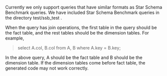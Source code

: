 Currently we only support queries that have similar formats as Star Schema Benchmark queries. We have included Star Schema Benchmark queries in the directory test/ssb\_test .

When the query has join operations, the first table in the query should be the fact table, and the rest tables should be the dimension tables. For example,

> select A.col, B.col from A, B where A.key = B.key;

In the above query, A should be the fact table and B should be the dimension table. If the dimension tables come before fact table, the generated code may not work correctly.